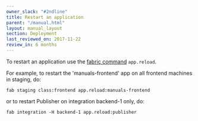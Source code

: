 ```yaml
---
owner_slack: "#2ndline"
title: Restart an application
parent: "/manual.html"
layout: manual_layout
section: Deployment
last_reviewed_on: 2017-11-22
review_in: 6 months
---
```


To restart an application use the [fabric command](https://github.com/alphagov/fabric-scripts) `app.reload`.

For example, to restart the 'manuals-frontend' app on all frontend machines
in staging, do:

```
fab staging class:frontend app.reload:manuals-frontend
```

or to restart Publisher on integration backend-1 only, do:

```
fab integration -H backend-1 app.reload:publisher
```
